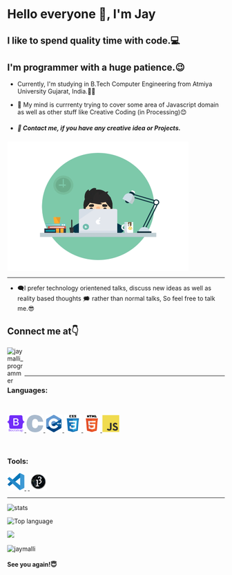 <h1 align="left">Hello everyone 👋, I'm Jay</h1>
<h2 align="left">I like to spend quality time with code.💻</h2>
<h2 align="left">I'm programmer with a huge patience.😉</h2>
<p>
  
  - Currently, I'm studying in B.Tech Computer Engineering from Atmiya University Gujarat, India.🧑‍🎓</p>
 
<p>
  
  - 🧠 My mind is currrenty trying to cover some area of Javascript domain as well as other stuff like Creative Coding (in Processing)😊</p>
<h5 >

  - 💬 Contact me, if you have any creative idea or Projects. 
</h5>

<img align="center" height="300" width="420" alt="GIF" src="/img/github.gif" >

<hr>

<p>
  
  - 🗨️I prefer technology orientened talks, discuss new ideas as well as reality based thoughts 🗯️ rather than normal talks, So feel free to talk me.😎
  
</p>

<h2> Connect me at👇</h2>
<a href="https://www.instagram.com/jaymalli_programmer/" target="blank">
<img align="left" src="https://image.flaticon.com/icons/svg/1409/1409946.svg" alt="jaymalli_programmer" width="8%" />
</a>
<br>
<br>
<br>
<hr>

<h3 align="left">Languages:</h3>
<br>
<p align="left"> <a href="https://getbootstrap.com" target="_blank"> <img src="https://raw.githubusercontent.com/devicons/devicon/master/icons/bootstrap/bootstrap-plain-wordmark.svg" alt="bootstrap" width="40" height="40"/> </a> <a href="https://www.cprogramming.com/" target="_blank"> <img src="https://raw.githubusercontent.com/devicons/devicon/master/icons/c/c-original.svg" alt="c" width="40" height="40"/> </a> <a href="https://www.w3schools.com/cpp/" target="_blank"> <img src="https://raw.githubusercontent.com/devicons/devicon/master/icons/cplusplus/cplusplus-original.svg" alt="cplusplus" width="40" height="40"/> </a> <a href="https://www.w3schools.com/css/" target="_blank"> <img src="https://raw.githubusercontent.com/devicons/devicon/master/icons/css3/css3-original-wordmark.svg" alt="css3" width="40" height="40"/> </a> <a href="https://www.w3.org/html/" target="_blank"> <img src="https://raw.githubusercontent.com/devicons/devicon/master/icons/html5/html5-original-wordmark.svg" alt="html5" width="40" height="40"/> </a> <a href="https://developer.mozilla.org/en-US/docs/Web/JavaScript" target="_blank"> <img src="https://raw.githubusercontent.com/devicons/devicon/master/icons/javascript/javascript-original.svg" alt="javascript" width="40" height="40"/> </a> </p>

<br>
<h3 align="left">Tools:</h3>
<p align="left"> <a href="https://code.visualstudio.com/" target="_blank"> <img src="/img/vscode.svg" alt="Visual studio code" width="40" height="40"/> </a>
&nbsp;<a href="https://processing.org/" target="_blank"> <img src="/img/processing.png" alt="processing" width="40" height="40"/> </a>

<hr>

![stats](https://github-readme-stats.vercel.app/api?username=jaymalli&bg_color=0,0060FF,00FFC0&title_color=fff&text_color=fff)

![Top language](https://github-readme-stats.vercel.app/api/top-langs/?username=jaymalli&bg_color=0,0060FF,00FFC0&title_color=fff&text_color=fff)


<a href="https://github.com/JayMalli" alt="https://github.com/JayMalli">
  
  <a href="https://github.com/JayMalli" alt="https://github.com/JayMalli">
<img src="https://img.shields.io/static/v1?style=for-the-badge&labelColor=000&label=CREATED%20BY&message=JayMalli&color=00FFC0">
</a>

<br>
<p> <img src="https://komarev.com/ghpvc/?username=jaymalli&style=flat-square&color=00FFC0" alt="jaymalli" /> </p>


<h4>See you again!😇</h4>

